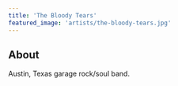 ```yaml
---
title: 'The Bloody Tears'
featured_image: 'artists/the-bloody-tears.jpg'
---
```


## About

Austin, Texas garage rock/soul band.
